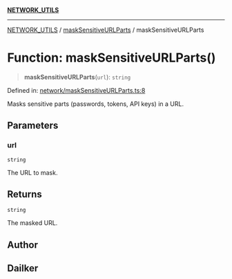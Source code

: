 [**NETWORK_UTILS**](../../README.md)

***

[NETWORK_UTILS](../../README.md) / [maskSensitiveURLParts](../README.md) / maskSensitiveURLParts

# Function: maskSensitiveURLParts()

> **maskSensitiveURLParts**(`url`): `string`

Defined in: [network/maskSensitiveURLParts.ts:8](https://github.com/dailker/everyutil/blob/7c30ec40bbb398255a9be572db0a537e8bcb9c11/src/network/maskSensitiveURLParts.ts#L8)

Masks sensitive parts (passwords, tokens, API keys) in a URL.

## Parameters

### url

`string`

The URL to mask.

## Returns

`string`

The masked URL.

## Author

## Dailker
